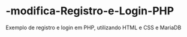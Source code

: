 # -modifica-Registro-e-Login-PHP
Exemplo de registro e login em PHP, utilizando HTML e CSS e MariaDB
